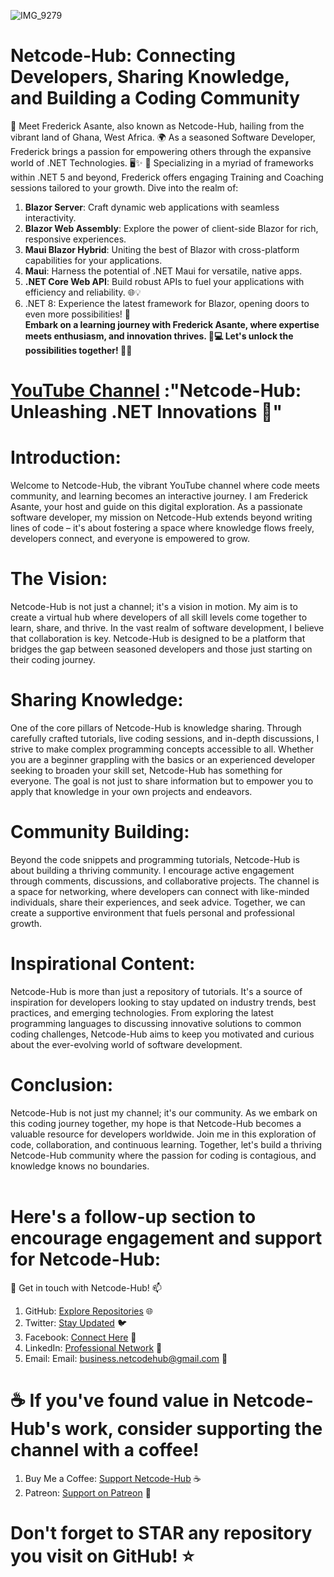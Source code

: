 ![IMG_9279](https://github.com/Netcode-Hub/Netcode-Hub/assets/110794348/b54e5e3d-eec4-478d-9e45-6ccadd242f5f) <br/>
# Netcode-Hub: Connecting Developers, Sharing Knowledge, and Building a Coding Community
🌟 Meet Frederick Asante, also known as Netcode-Hub, hailing from the vibrant land of Ghana, West Africa. 🌍 As a seasoned Software Developer, Frederick brings a passion for empowering others through the expansive world of .NET Technologies. 🖥️✨
🚀 Specializing in a myriad of frameworks within .NET 5 and beyond, Frederick offers engaging Training and Coaching sessions tailored to your growth. Dive into the realm of:
1. **Blazor Server**: Craft dynamic web applications with seamless interactivity.
2. **Blazor Web Assembly**: Explore the power of client-side Blazor for rich, responsive experiences.
3. **Maui Blazor Hybrid**: Uniting the best of Blazor with cross-platform capabilities for your applications.
4. **Maui**: Harness the potential of .NET Maui for versatile, native apps.
5. **.NET Core Web API**: Build robust APIs to fuel your applications with efficiency and reliability. 🌐💡
6. .NET 8: Experience the latest framework for Blazor, opening doors to even more possibilities! 🚀<br/>
<b> Embark on a learning journey with Frederick Asante, where expertise meets enthusiasm, and innovation thrives. 🌟💻 Let's unlock the possibilities together! 🌿✨</b>


# [YouTube Channel](https://youtube.com/@Netcode-Hub?si=OEUyPMk9auFAd4vw) :"Netcode-Hub: Unleashing .NET Innovations 🌟"<br/>
       
# Introduction:
Welcome to Netcode-Hub, the vibrant YouTube channel where code meets community, and learning becomes an interactive journey. I am Frederick Asante, your host and guide on this digital exploration. As a passionate software developer, my mission on Netcode-Hub extends beyond writing lines of code – it's about fostering a space where knowledge flows freely, developers connect, and everyone is empowered to grow.

# The Vision:
Netcode-Hub is not just a channel; it's a vision in motion. My aim is to create a virtual hub where developers of all skill levels come together to learn, share, and thrive. In the vast realm of software development, I believe that collaboration is key. Netcode-Hub is designed to be a platform that bridges the gap between seasoned developers and those just starting on their coding journey.

# Sharing Knowledge:
One of the core pillars of Netcode-Hub is knowledge sharing. Through carefully crafted tutorials, live coding sessions, and in-depth discussions, I strive to make complex programming concepts accessible to all. Whether you are a beginner grappling with the basics or an experienced developer seeking to broaden your skill set, Netcode-Hub has something for everyone. The goal is not just to share information but to empower you to apply that knowledge in your own projects and endeavors.

# Community Building:
Beyond the code snippets and programming tutorials, Netcode-Hub is about building a thriving community. I encourage active engagement through comments, discussions, and collaborative projects. The channel is a space for networking, where developers can connect with like-minded individuals, share their experiences, and seek advice. Together, we can create a supportive environment that fuels personal and professional growth.

# Inspirational Content:
Netcode-Hub is more than just a repository of tutorials. It's a source of inspiration for developers looking to stay updated on industry trends, best practices, and emerging technologies. From exploring the latest programming languages to discussing innovative solutions to common coding challenges, Netcode-Hub aims to keep you motivated and curious about the ever-evolving world of software development.<br/>

# Conclusion:
Netcode-Hub is not just my channel; it's our community. As we embark on this coding journey together, my hope is that Netcode-Hub becomes a valuable resource for developers worldwide. Join me in this exploration of code, collaboration, and continuous learning. Together, let's build a thriving Netcode-Hub community where the passion for coding is contagious, and knowledge knows no boundaries.<br/><br/>

# Here's a follow-up section to encourage engagement and support for Netcode-Hub:
🌟 Get in touch with Netcode-Hub! 📫
1. GitHub: [Explore Repositories](https://github.com/Netcode-Hub/Netcode-Hub) 🌐
2. Twitter: [Stay Updated](https://twitter.com/NetcodeHub) 🐦
3. Facebook: [Connect Here](https://web.facebook.com/NetcodeHub) 📘
4. LinkedIn: [Professional Network](https://www.linkedin.com/in/netcode-hub-90b188258/) 🔗
5. Email: Email: [business.netcodehub@gmail.com](mailto:business.netcodehub@gmail.com) 📧
   
# ☕️ If you've found value in Netcode-Hub's work, consider supporting the channel with a coffee!
1. Buy Me a Coffee: [Support Netcode-Hub](https://www.buymeacoffee.com/NetcodeHub) ☕️
2. Patreon: [Support on Patreon](https://patreon.com/user?u=113091185&utm_medium=unknown&utm_source=join_link&utm_campaign=creatorshare_creator&utm_content=copyLink) 🌟

# Don't forget to STAR any repository you visit on GitHub! ⭐️
<!---
Netcode-Hub/Netcode-Hub is a ✨ special ✨ repository because its `README.md` (this file) appears on your GitHub profile.
You can click the Preview link to take a look at your changes.
--->
